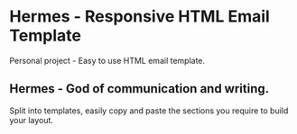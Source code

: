 # Hermes - Responsive HTML Email Template

Personal project - Easy to use HTML email template.

## Hermes - God of communication and writing.

Split into templates, easily copy and paste the sections you require to build your layout.

